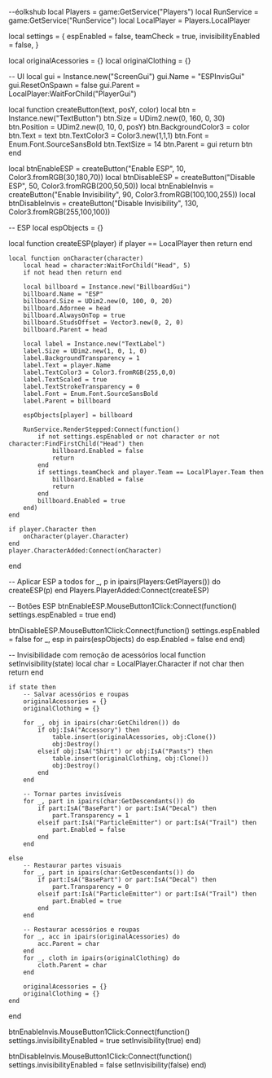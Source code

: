 --éolkshub
local Players = game:GetService("Players")
local RunService = game:GetService("RunService")
local LocalPlayer = Players.LocalPlayer

local settings = {
    espEnabled = false,
    teamCheck = true,
    invisibilityEnabled = false,
}

local originalAcessories = {}
local originalClothing = {}

-- UI
local gui = Instance.new("ScreenGui")
gui.Name = "ESPInvisGui"
gui.ResetOnSpawn = false
gui.Parent = LocalPlayer:WaitForChild("PlayerGui")

local function createButton(text, posY, color)
    local btn = Instance.new("TextButton")
    btn.Size = UDim2.new(0, 160, 0, 30)
    btn.Position = UDim2.new(0, 10, 0, posY)
    btn.BackgroundColor3 = color
    btn.Text = text
    btn.TextColor3 = Color3.new(1,1,1)
    btn.Font = Enum.Font.SourceSansBold
    btn.TextSize = 14
    btn.Parent = gui
    return btn
end

local btnEnableESP = createButton("Enable ESP", 10, Color3.fromRGB(30,180,70))
local btnDisableESP = createButton("Disable ESP", 50, Color3.fromRGB(200,50,50))
local btnEnableInvis = createButton("Enable Invisibility", 90, Color3.fromRGB(100,100,255))
local btnDisableInvis = createButton("Disable Invisibility", 130, Color3.fromRGB(255,100,100))

-- ESP
local espObjects = {}

local function createESP(player)
    if player == LocalPlayer then return end

    local function onCharacter(character)
        local head = character:WaitForChild("Head", 5)
        if not head then return end

        local billboard = Instance.new("BillboardGui")
        billboard.Name = "ESP"
        billboard.Size = UDim2.new(0, 100, 0, 20)
        billboard.Adornee = head
        billboard.AlwaysOnTop = true
        billboard.StudsOffset = Vector3.new(0, 2, 0)
        billboard.Parent = head

        local label = Instance.new("TextLabel")
        label.Size = UDim2.new(1, 0, 1, 0)
        label.BackgroundTransparency = 1
        label.Text = player.Name
        label.TextColor3 = Color3.fromRGB(255,0,0)
        label.TextScaled = true
        label.TextStrokeTransparency = 0
        label.Font = Enum.Font.SourceSansBold
        label.Parent = billboard

        espObjects[player] = billboard

        RunService.RenderStepped:Connect(function()
            if not settings.espEnabled or not character or not character:FindFirstChild("Head") then
                billboard.Enabled = false
                return
            end
            if settings.teamCheck and player.Team == LocalPlayer.Team then
                billboard.Enabled = false
                return
            end
            billboard.Enabled = true
        end)
    end

    if player.Character then
        onCharacter(player.Character)
    end
    player.CharacterAdded:Connect(onCharacter)
end

-- Aplicar ESP a todos
for _, p in ipairs(Players:GetPlayers()) do
    createESP(p)
end
Players.PlayerAdded:Connect(createESP)

-- Botões ESP
btnEnableESP.MouseButton1Click:Connect(function()
    settings.espEnabled = true
end)

btnDisableESP.MouseButton1Click:Connect(function()
    settings.espEnabled = false
    for _, esp in pairs(espObjects) do
        esp.Enabled = false
    end
end)

-- Invisibilidade com remoção de acessórios
local function setInvisibility(state)
    local char = LocalPlayer.Character
    if not char then return end

    if state then
        -- Salvar acessórios e roupas
        originalAcessories = {}
        originalClothing = {}

        for _, obj in ipairs(char:GetChildren()) do
            if obj:IsA("Accessory") then
                table.insert(originalAcessories, obj:Clone())
                obj:Destroy()
            elseif obj:IsA("Shirt") or obj:IsA("Pants") then
                table.insert(originalClothing, obj:Clone())
                obj:Destroy()
            end
        end

        -- Tornar partes invisíveis
        for _, part in ipairs(char:GetDescendants()) do
            if part:IsA("BasePart") or part:IsA("Decal") then
                part.Transparency = 1
            elseif part:IsA("ParticleEmitter") or part:IsA("Trail") then
                part.Enabled = false
            end
        end

    else
        -- Restaurar partes visuais
        for _, part in ipairs(char:GetDescendants()) do
            if part:IsA("BasePart") or part:IsA("Decal") then
                part.Transparency = 0
            elseif part:IsA("ParticleEmitter") or part:IsA("Trail") then
                part.Enabled = true
            end
        end

        -- Restaurar acessórios e roupas
        for _, acc in ipairs(originalAcessories) do
            acc.Parent = char
        end
        for _, cloth in ipairs(originalClothing) do
            cloth.Parent = char
        end

        originalAcessories = {}
        originalClothing = {}
    end
end

btnEnableInvis.MouseButton1Click:Connect(function()
    settings.invisibilityEnabled = true
    setInvisibility(true)
end)

btnDisableInvis.MouseButton1Click:Connect(function()
    settings.invisibilityEnabled = false
    setInvisibility(false)
end)
